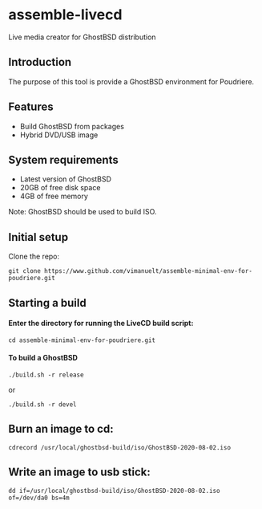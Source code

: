 assemble-livecd
===============
Live media creator for GhostBSD distribution

## Introduction
The purpose of this tool is provide a GhostBSD environment for Poudriere.

## Features
* Build GhostBSD from packages
* Hybrid DVD/USB image

## System requirements
* Latest version of GhostBSD 
* 20GB of free disk space
* 4GB of free memory

Note: GhostBSD should be used to build ISO.

## Initial setup
Clone the repo:
```
git clone https://www.github.com/vimanuelt/assemble-minimal-env-for-poudriere.git
```
## Starting a build
#### Enter the directory for running the LiveCD build script:
```
cd assemble-minimal-env-for-poudriere.git
```

#### To build a GhostBSD 
```
./build.sh -r release
```
or
```
./build.sh -r devel
```

## Burn an image to cd:
```
cdrecord /usr/local/ghostbsd-build/iso/GhostBSD-2020-08-02.iso
```

## Write an image to usb stick:
```
dd if=/usr/local/ghostbsd-build/iso/GhostBSD-2020-08-02.iso of=/dev/da0 bs=4m
```
